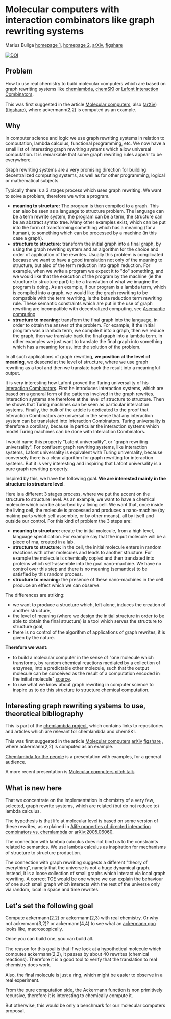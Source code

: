 # Molecular computers with interaction combinators like graph rewriting systems

Marius Buliga [homepage 1](https://mbuliga.github.io/), [homepage 2](http://imar.ro/~mbuliga/index.html),  [arXiv](https://arxiv.org/a/buliga_m_1.html),  [figshare](https://figshare.com/authors/Marius_Buliga/475484)

[![DOI](https://zenodo.org/badge/505780183.svg)](https://zenodo.org/badge/latestdoi/505780183)

## Problem

How to use real chemistry to build molecular computers which are based on graph rewriting systems like [chemlambda](https://chemlambda.github.io/index.html), [chemSKI](https://github.com/mbuliga/chemski) or [Lafont Interaction Combinators](./reading/Lafont-Interaction-Combinators.pdf). 

This was first suggested in the article [Molecular computers](http://chorasimilarity.github.io/chemlambda-gui/dynamic/molecular.html), also  ([arXiv](https://arxiv.org/abs/1309.6914)) ([figshare](https://doi.org/10.6084/m9.figshare.7339103.v1)), where ackermann(2,2) is computed as an example. 

## Why 

In computer science and logic we use graph rewriting systems in relation to computation, lambda calculus, functional programming, etc. We now have a small list of interesting graph rewriting systems which allow universal computation. It is remarkable that some graph rewriting rules appear to be everywhere. 

Graph rewriting systems are a very promising direction for building decentralized computing systems, as well as for other programming, logical or mathematical subjects. 

Typically there is a 3 stages process which uses graph rewriting. We want to solve a problem, therefore we write a program.
- **meaning to structure:**  The program is then compiled to a graph.  This can also be seen as a language to structure problem. The language can be a term rewrite system, the program can be a term, the structure can be an abstract syntax tree. Many other examples exist, which can be put into the form of transforming something which has a meaning (for a human), to something which can be processed by a machine (in this case a graph).
-  **structure to structure:** transform the initial graph into a final graph, by using the graph rewriting system and an algorithm for the choice and order of application of the rewrites. Usually this problem is complicated because we want to have a good translation not only of the meaning to structure, but also of the term reduction into graph reduction. For example, when we write a program we expect it to "do" something, and we would like that the execution of the program by the machine (ie the structure to structure part) to be a translation of what we imagine the program is doing. As an example, if our program is a lambda term, which is compiled into a graph, we would like the graph rewriting to be compatible with the term rewriting, ie the beta reduction term rewriting rule. These semantic constraints which are put in the use of graph rewriting are incompatible with decentralized computing, see [Asemantic computing](/reading/asemantic-computing.md)   
-   **structure to meaning:** transform the final graph into the language, in order to obtain the answer of the problem. For example, if the initial program was a lambda term, we compile it into a graph, then we reduce the graph, then we translate back the final graph into a lambda term. In other examples we just want to translate the final graph into something which has a meaning for us, into the solution of the problem.

In all such applications of graph rewriting, **we position at the level of meaning**, we descend at the level of structure, where we use graph rewriting as a tool and then we translate back the result into a meaningful output. 

 It is very interesting how Lafont proved the Turing universality of his [Interaction Combinators](./reading/Lafont-Interaction-Combinators.pdf).  First he introduces interaction systems, which are based on a general form of the patterns involved in the graph rewrites. Interaction systems are therefore at the level of structure to structure.  Then he shows that Turing machines can be seen as particular interaction systems. Finally, the bulk of the article is dedicated to the proof that Interaction Combinators are universal in the sense that any interaction system can be translated into Interaction Combinators.  Turing universality is therefore a corollary, because in particular the interaction systems which model Turing machines can be done with Interaction Combinators.
 
 I would name this property "Lafont universality", or "graph rewriting universality". For confluent graph rewriting systems, like interaction systems, Lafont universality is equivalent with Turing universality, because conversely there is a clear algorithm for graph rewriting for interaction systems. But it is very interesting and inspiring that Lafont universality is a pure graph rewriting property. 

Inspired by this, we have the following goal. **We are interested mainly in the structure to structure level**. 

Here is a different 3 stages process, where we put the accent on the structure to structure level. As an example, we want to have a chemical molecule which can be absorbed by a living cell. We want that, once inside the living cell, the molecule is processed and produces a nano-machine (by making parts which self assemble, or by other means), all by itself and outside our control. For this kind of problem the 3 steps are: 
- **meaning to structure:** create the initial molecule, from a high level, language specification. For example say that the input molecule will be a piece of rna, created in a lab. 
- **structure to structure:** in the cell, the initial molecule enters in random reactions with other molecules and leads to another structure. For example the molecule is chemically copied and then translated into proteins which self-assemble into the goal nano-machine. We have no control over this step and there is no meaning (semantics) to be satisfied by this random process. 
- **structure to meaning:** the presence of these nano-machines in the cell produce an effect which we can observe. 

The differences are striking: 
- we want to produce a structure which, left alone, induces the creation of another structure, 
- the level of meaning (where we design the initial structure in order to be able to obtain the final structure) is a tool which serves the structure to structure goal,
- there is no control of the algorithm of applications of graph rewrites, it is given by the nature.

 

**Therefore we want:** 
- to build a molecular computer in the sense of "one molecule which transforms, by random chemical reactions mediated by a collection of enzymes, into a predictable other molecule, such that the output molecule can be conceived as the result of a computation encoded in the initial molecule" [source](https://zenodo.org/record/16018).
- to use what we know about graph rewriting in computer science to inspire us to do this structure to structure chemical computation. 

## Interesting graph rewriting systems to use, theoretical bibliography

This is part of the [chemlambda project](https://chemlambda.github.io/index.html), which contains links to repositories and articles which are relevant for chemlambda and chemSKI. 


 This was first suggested in the article [Molecular computers](http://chorasimilarity.github.io/chemlambda-gui/dynamic/molecular.html) [arXiv](https://arxiv.org/abs/1309.6914) [figshare](https://doi.org/10.6084/m9.figshare.7339103.v1) , where ackermann(2,2) is computed as an example. 
 
 [Chemlambda for the people](https://chorasimilarity.github.io/chemlambda-gui/dynamic/cfp.html) is a presentation with examples, for a general audience.
 
 A more recent presentation is [Molecular computers pitch talk](https://github.com/mbuliga/writings/blob/main/molecular-computers-pitch-talk.md). 
 


## What is new here

That we concentrate on the implementation in chemistry of a very few, selected, graph rewrite systems, which are related (but do not reduce to) lambda calculus. 

The hypothesis is that life at molecular level is based on some version of these rewrites, as explained in [Alife properties of directed interaction combinators vs. chemlambda](https://mbuliga.github.io/quinegraphs/ic-vs-chem.html#icvschem) or [arXiv:2005.06060](https://arxiv.org/abs/2005.06060). 

The connection with lambda calculus does not bind us to the constraints related to semantics. We use lambda calculus as inspiration for mechanisms of structure to structure production. 


The connection with graph rewriting suggests a different "theory of everything", namely that the universe is not a huge dynamical graph. Instead, it is a loose collection of small graphs which interact via local graph rewriting. A correct TOE would be one where we can explain the behaviour of one such small graph which interacts with the rest of the universe only via random, local in space and time rewrites. 





## Let's set the following goal

Compute ackermann(2.2) or ackermann(2,3) with real chemistry. Or why not ackermann(3,2)? or ackermann(4,4) to see what an [ackermann goo](https://chemlambda.github.io/collection.html#59) looks like, macroscopically.

Once you can build one, you can build all. 

The reason for this goal is that if we look at a hypothetical molecule which computes ackermann(2,2), it passes by about 40 rewrites (chemical reactions). Therefore it is a good tool to verify that the translation to real chemistry does work. 

Also, the final molecule is just a ring, which might be easier to observe in a real experiment. 

From the pure computation side, the Ackermann function is non primitively recursive, therefore it is interesting to chemically compute it. 

But otherwise, this would be only a benchmark for our molecular computers proposal. 





